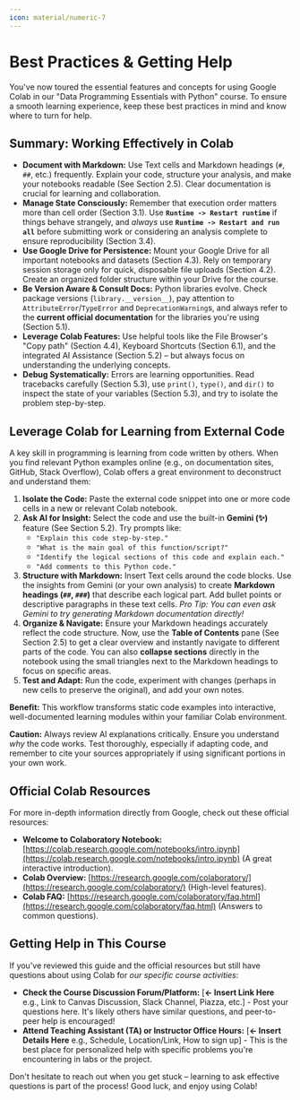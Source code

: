 ```yaml
--- 
icon: material/numeric-7
---
```

# **Best Practices & Getting Help**

You've now toured the essential features and concepts for using Google Colab in our "Data Programming Essentials with Python" course. To ensure a smooth learning experience, keep these best practices in mind and know where to turn for help.

## **Summary: Working Effectively in Colab**

* **Document with Markdown:** Use Text cells and Markdown headings (`#`, `##`, etc.) frequently. Explain your code, structure your analysis, and make your notebooks readable (See Section 2.5). Clear documentation is crucial for learning and collaboration.
* **Manage State Consciously:** Remember that execution order matters more than cell order (Section 3.1). Use **`Runtime -> Restart runtime`** if things behave strangely, and *always* use **`Runtime -> Restart and run all`** before submitting work or considering an analysis complete to ensure reproducibility (Section 3.4).
* **Use Google Drive for Persistence:** Mount your Google Drive for all important notebooks and datasets (Section 4.3). Rely on temporary session storage only for quick, disposable file uploads (Section 4.2). Create an organized folder structure within your Drive for the course.
* **Be Version Aware & Consult Docs:** Python libraries evolve. Check package versions (`library.__version__`), pay attention to `AttributeError`/`TypeError` and `DeprecationWarning`s, and always refer to the **current official documentation** for the libraries you're using (Section 5.1).
* **Leverage Colab Features:** Use helpful tools like the File Browser's "Copy path" (Section 4.4), Keyboard Shortcuts (Section 6.1), and the integrated AI Assistance (Section 5.2) – but always focus on understanding the underlying concepts.
* **Debug Systematically:** Errors are learning opportunities. Read tracebacks carefully (Section 5.3), use `print()`, `type()`, and `dir()` to inspect the state of your variables (Section 5.3), and try to isolate the problem step-by-step.

## **Leverage Colab for Learning from External Code**

A key skill in programming is learning from code written by others. When you find relevant Python examples online (e.g., on documentation sites, GitHub, Stack Overflow), Colab offers a great environment to deconstruct and understand them:

1.  **Isolate the Code:** Paste the external code snippet into one or more code cells in a new or relevant Colab notebook.
2.  **Ask AI for Insight:** Select the code and use the built-in **Gemini (✨)** feature (See Section 5.2). Try prompts like:
    * `"Explain this code step-by-step."`
    * `"What is the main goal of this function/script?"`
    * `"Identify the logical sections of this code and explain each."`
    * `"Add comments to this Python code."`
3.  **Structure with Markdown:** Insert Text cells around the code blocks. Use the insights from Gemini (or your own analysis) to create **Markdown headings (`##`, `###`)** that describe each logical part. Add bullet points or descriptive paragraphs in these text cells. *Pro Tip: You can even ask Gemini to try generating Markdown documentation directly!*
4.  **Organize & Navigate:** Ensure your Markdown headings accurately reflect the code structure. Now, use the **Table of Contents** pane (See Section 2.5) to get a clear overview and instantly navigate to different parts of the code. You can also **collapse sections** directly in the notebook using the small triangles next to the Markdown headings to focus on specific areas.
5.  **Test and Adapt:** Run the code, experiment with changes (perhaps in new cells to preserve the original), and add your own notes.

**Benefit:** This workflow transforms static code examples into interactive, well-documented learning modules within your familiar Colab environment.

**Caution:** Always review AI explanations critically. Ensure you understand *why* the code works. Test thoroughly, especially if adapting code, and remember to cite your sources appropriately if using significant portions in your own work.

## **Official Colab Resources**

For more in-depth information directly from Google, check out these official resources:

* **Welcome to Colaboratory Notebook:** [https://colab.research.google.com/notebooks/intro.ipynb](https://colab.research.google.com/notebooks/intro.ipynb) (A great interactive introduction).
* **Colab Overview:** [https://research.google.com/colaboratory/](https://research.google.com/colaboratory/) (High-level features).
* **Colab FAQ:** [https://research.google.com/colaboratory/faq.html](https://research.google.com/colaboratory/faq.html) (Answers to common questions).

## **Getting Help in This Course**

If you've reviewed this guide and the official resources but still have questions about using Colab for *our specific course activities*:

* **Check the Course Discussion Forum/Platform:** [**<- Insert Link Here** e.g., Link to Canvas Discussion, Slack Channel, Piazza, etc.] - Post your questions here. It's likely others have similar questions, and peer-to-peer help is encouraged!
* **Attend Teaching Assistant (TA) or Instructor Office Hours:** [**<- Insert Details Here** e.g., Schedule, Location/Link, How to sign up] - This is the best place for personalized help with specific problems you're encountering in labs or the project.

Don't hesitate to reach out when you get stuck – learning to ask effective questions is part of the process! Good luck, and enjoy using Colab!